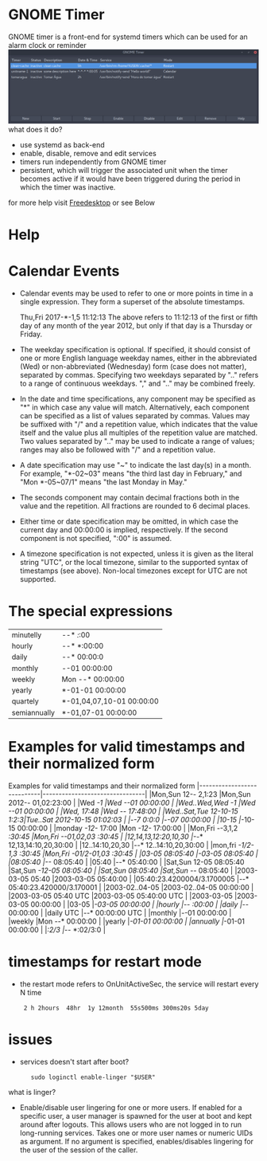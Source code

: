 # GNOME Timer

GNOME timer is a front-end for systemd timers which can be used for an alarm clock or reminder
![N|Solid](https://raw.githubusercontent.com/killown/gnome-timer/master/Images/screenshot.png)
what does it do?
 - use systemd as back-end
 - enable, disable, remove and edit services
 - timers run independently from GNOME timer
 - persistent, which will trigger the associated unit when the timer becomes active if it would have been triggered during the period in which the timer was inactive.

for more help visit [Freedesktop](https://www.freedesktop.org/software/systemd/man/systemd.time.html) or see Below


# Help
# Calendar Events

- Calendar events may be used to refer to one or more points in time in a single expression. They form a superset of the absolute timestamps.

     Thu,Fri 2017-*-1,5 11:12:13
The above refers to 11:12:13 of the first or fifth day of any month of the year 2012, but only if that day is a Thursday or Friday.

- The weekday specification is optional. If specified, it should consist of one or more English language weekday names, either in the abbreviated (Wed) or non-abbreviated (Wednesday) form (case does not matter), separated by commas. Specifying two weekdays separated by ".." refers to a range of continuous weekdays. "," and ".." may be combined freely.

- In the date and time specifications, any component may be specified as "*" in which case any value will match. Alternatively, each component can be specified as a list of values separated by commas. Values may be suffixed with "/" and a repetition value, which indicates that the value itself and the value plus all multiples of the repetition value are matched. Two values separated by ".." may be used to indicate a range of values; ranges may also be followed with "/" and a repetition value.

- A date specification may use "~" to indicate the last day(s) in a month. For example, "*-02~03" means "the third last day in February," and "Mon *-05~07/1" means "the last Monday in May."

- The seconds component may contain decimal fractions both in the value and the repetition. All fractions are rounded to 6 decimal places.

- Either time or date specification may be omitted, in which case the current day and 00:00:00 is implied, respectively. If the second component is not specified, ":00" is assumed.

- A timezone specification is not expected, unless it is given as the literal string "UTC", or the local timezone, similar to the supported syntax of timestamps (see above). Non-local timezones except for UTC are not supported.

# The special expressions

|            |                         |
|------------|-------------------------|
minutelly    |*-*-* *:*:00   
|hourly      |*-*-* *:00:00            |
|daily       |*-*-* 00:00:0            |
|monthly     |*-*-01 00:00:00          |
|weekly      |Mon *-*-* 00:00:00       |
|yearly      |*-01-01 00:00:00         |
|quartely    |*-01,04,07,10-01 00:00:00|
|semiannually|*-01,07-01 00:00:00      |


# Examples for valid timestamps and their normalized form

Examples for valid timestamps and their normalized form
|----------------------------|--------------------------------|
|Mon,Sun 12-*-* 2,1:23       |Mon,Sun 2012-*-* 01,02:23:00    |
|Wed *-1                     |Wed *-*-01 00:00:00             |
|Wed..Wed,Wed *-1            |Wed *-*-01 00:00:00             |
|Wed, 17:48                  |Wed *-*-* 17:48:00              |
|Wed..Sat,Tue 12-10-15 1:2:3|Tue..Sat 2012-10-15 01:02:03     |
|*-*-7 0:0:0                 |*-*-07 00:00:00                 |
|10-15                       |*-10-15 00:00:00                |
|monday *-12-* 17:00         |Mon *-12-* 17:00:00             |
|Mon,Fri *-*-3,1,2 *:30:45   |Mon,Fri *-*-01,02,03 *:30:45    |
|12,14,13,12:20,10,30        |*-*-* 12,13,14:10,20,30:00      |
|12..14:10,20,30             |*-*-* 12..14:10,20,30:00        |
|mon,fri *-1/2-1,3 *:30:45   |Mon,Fri *-01/2-01,03 *:30:45    |
|03-05 08:05:40              |*-03-05 08:05:40                |
|08:05:40                    |*-*-* 08:05:40                  |
|05:40                       |*-*-* 05:40:00                  |
|Sat,Sun 12-05 08:05:40      |Sat,Sun *-12-05 08:05:40        |
|Sat,Sun 08:05:40            |Sat,Sun *-*-* 08:05:40          |
|2003-03-05 05:40            |2003-03-05 05:40:00             |
|05:40:23.4200004/3.1700005  |*-*-* 05:40:23.420000/3.170001  |
|2003-02..04-05              |2003-02..04-05 00:00:00         |
|2003-03-05 05:40 UTC        |2003-03-05 05:40:00 UTC         |
|2003-03-05                  |2003-03-05 00:00:00             |
|03-05                       |*-03-05 00:00:00                |
|hourly                      |*-*-* *:00:00                   |
|daily                       |*-*-* 00:00:00                  |
|daily UTC                   |*-*-* 00:00:00 UTC              |
|monthly                     |*-*-01 00:00:00                 |
|weekly                      |Mon *-*-* 00:00:00              |
|yearly                      |*-01-01 00:00:00                |
|annually                    |*-01-01 00:00:00                |
|*:2/3                       |*-*-* *:02/3:0                  |

# timestamps for restart mode
- the restart mode refers to OnUnitActiveSec, the service will restart every N time

       2 h 2hours  48hr  1y 12month  55s500ms 300ms20s 5day

# issues
- services doesn't start after boot?

         sudo loginctl enable-linger "$USER"
what is linger?
- Enable/disable user lingering for one or more users. If enabled for a specific user, a user manager is spawned for the user at boot and kept around after logouts. This allows users who are not logged in to run long-running services. Takes one or more user names or numeric UIDs as argument. If no argument is specified, enables/disables lingering for the user of the session of the caller.
